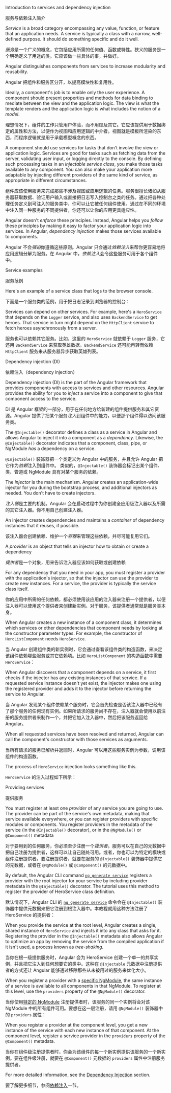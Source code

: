Introduction to services and dependency injection

服务与依赖注入简介

*Service* is a broad category encompassing any value, function, or feature that an application needs.
A service is typically a class with a narrow, well-defined purpose.
It should do something specific and do it well.

*服务*是一个广义的概念，它包括应用所需的任何值、函数或特性。狭义的服务是一个明确定义了用途的类。它应该做一些具体的事，并做好。

Angular distinguishes components from services to increase modularity and reusability.

Angular 把组件和服务区分开，以提高模块性和复用性。

Ideally, a component's job is to enable only the user experience.
A component should present properties and methods for data binding to mediate between the view and the application logic. The view is what the template renders and the application logic is what includes the notion of a *model*.

理想情况下，组件的工作只管用户体验，而不用顾及其它。它应该提供用于数据绑定的属性和方法，以便作为视图和应用逻辑的中介者。视图就是模板所渲染的东西，而程序逻辑就是用于承载模型概念的东西。

A component should use services for tasks that don't involve the view or application logic. Services are good for tasks such as fetching data from the server, validating user input, or logging directly to the console. By defining such processing tasks in an *injectable service class*, you make those tasks available to any component.
You can also make your application more adaptable by injecting different providers of the same kind of service, as appropriate in different circumstances.

组件应该使用服务来完成那些不涉及视图或应用逻辑的任务。服务很擅长诸如从服务器获取数据、验证用户输入或直接把日志写入控制台之类的任务。通过把各种处理任务定义到可注入的服务类中，你可以让它被任何组件使用。通过在不同的环境中注入同一种服务的不同提供者，你还可以让你的应用更具适应性。

Angular doesn't *enforce* these principles.
Instead, Angular helps you *follow* these principles by making it easy to factor your application logic into services. In Angular, *dependency injection* makes those services available to components.

Angular 不会*强迫*你遵循这些原则。Angular 只会通过*依赖注入*来帮你更容易地将应用逻辑分解为服务。在 Angular 中，*依赖注入*会令这些服务可用于各个组件中。

Service examples

服务范例

Here's an example of a service class that logs to the browser console.

下面是一个服务类的范例，用于把日志记录到浏览器的控制台：

Services can depend on other services.
For example, here's a `HeroService` that depends on the `Logger` service, and also uses `BackendService` to get heroes.
That service in turn might depend on the `HttpClient` service to fetch heroes asynchronously from a server.

服务也可以依赖其它服务。比如，这里的 `HeroService` 就依赖于 `Logger` 服务，它还用 `BackendService` 来获取英雄数据。`BackendService` 还可能再转而依赖 `HttpClient` 服务来从服务器异步获取英雄列表。

Dependency injection \(DI\)

依赖注入（dependency injection）

Dependency injection \(DI\) is the part of the Angular framework that provides components with access to services and other resources.
Angular provides the ability for you to *inject* a service into a component to give that component access to the service.

DI 是 Angular 框架的一部分，用于在任何地方给新建的组件提供服务和其它资源。Angular 提供了把某个服务*注入*到组件中的能力，以便那个组件得以访问该服务类。

The `@Injectable()` decorator defines a class as a service in Angular and allows Angular to inject it into a component as a *dependency*.
Likewise, the `@Injectable()` decorator indicates that a component, class, pipe, or NgModule *has* a dependency on a service.

`@Injectable()` 装饰器把一个类定义为 Angular 中的服务，并且允许 Angular 把它作为*依赖*注入到组件中。
类似的，`@Injectable()` 装饰器会标记出某个组件、类、管道或 NgModule 具有对某个服务的依赖。

The *injector* is the main mechanism.
Angular creates an application-wide injector for you during the bootstrap process, and additional injectors as needed.
You don't have to create injectors.

*注入器*是主要的机制。Angular 会在启动过程中为你创建全应用级注入器以及所需的其它注入器。你不用自己创建注入器。

An injector creates dependencies and maintains a *container* of dependency instances that it reuses, if possible.

该注入器会创建依赖、维护一个*容器*来管理这些依赖，并尽可能复用它们。

A *provider* is an object that tells an injector how to obtain or create a dependency

*提供者*是一个对象，用来告诉注入器应该如何获取或创建依赖

For any dependency that you need in your app, you must register a provider with the application's injector, so that the injector can use the provider to create new instances.
For a service, the provider is typically the service class itself.

你的应用中所需的任何依赖，都必须使用该应用的注入器来注册一个提供者，以便注入器可以使用这个提供者来创建新实例。对于服务，该提供者通常就是服务类本身。

When Angular creates a new instance of a component class, it determines which services or other dependencies that component needs by looking at the constructor parameter types.
For example, the constructor of `HeroListComponent` needs `HeroService`.

当 Angular 创建组件类的新实例时，它会通过查看该组件类的构造函数，来决定该组件依赖哪些服务或其它依赖项。比如 `HeroListComponent` 的构造函数中需要 `HeroService`：

When Angular discovers that a component depends on a service, it first checks if the injector has any existing instances of that service.
If a requested service instance doesn't yet exist, the injector makes one using the registered provider and adds it to the injector before returning the service to Angular.

当 Angular 发现某个组件依赖某个服务时，它会首先检查是否该注入器中已经有了那个服务的任何现有实例。如果所请求的服务尚不存在，注入器就会使用以前注册的服务提供者来制作一个，并把它加入注入器中，然后把该服务返回给 Angular。

When all requested services have been resolved and returned, Angular can call the component's constructor with those services as arguments.

当所有请求的服务已解析并返回时，Angular 可以用这些服务实例为参数，调用该组件的构造函数。

The process of `HeroService` injection looks something like this.

`HeroService` 的注入过程如下所示：

Providing services

提供服务

You must register at least one *provider* of any service you are going to use.
The provider can be part of the service's own metadata, making that service available everywhere, or you can register providers with specific modules or components.
You register providers in the metadata of the service \(in the `@Injectable()` decorator\), or in the `@NgModule()` or `@Component()` metadata

对于要用到的任何服务，你必须至少注册一个*提供者*。服务可以在自己的元数据中把自己注册为提供者，这样可以让自己随处可用。或者，你也可以为特定的模块或组件注册提供者。要注册提供者，就要在服务的 `@Injectable()` 装饰器中提供它的元数据，或者在 `@NgModule()` 或 `@Component()` 的元数据中。

By default, the Angular CLI command [`ng generate service`](cli/generate) registers a provider with the root injector for your service by including provider metadata in the `@Injectable()` decorator.
 The tutorial uses this method to register the provider of HeroService class definition.

默认情况下，Angular CLI 的 [`ng generate service`](cli/generate) 命令会在 `@Injectable()` 装饰器中提供元数据来把它注册到根注入器中。本教程就用这种方法注册了 HeroService 的提供者：

When you provide the service at the root level, Angular creates a single, shared instance of `HeroService`
and injects it into any class that asks for it.
Registering the provider in the `@Injectable()` metadata also allows Angular to optimize an app
by removing the service from the compiled application if it isn't used, a process known as *tree-shaking*.

当你在根一级提供服务时，Angular 会为 HeroService 创建一个单一的共享实例，并且把它注入到任何想要它的类中。这种在 `@Injectable` 元数据中注册提供者的方式还让 Angular 能够通过移除那些从未被用过的服务来优化大小。

When you register a provider with a [specific NgModule](guide/architecture-modules), the same instance of a service is available to all components in that NgModule.
To register at this level, use the `providers` property of the `@NgModule()` decorator.

当你使用[特定的 NgModule](guide/architecture-modules) 注册提供者时，该服务的同一个实例将会对该 NgModule 中的所有组件可用。要想在这一层注册，请用 `@NgModule()` 装饰器中的 `providers` 属性：

When you register a provider at the component level, you get a new instance of the service with each new instance of that component.
 At the component level, register a service provider in the `providers` property of the `@Component()` metadata.

当你在组件级注册提供者时，你会为该组件的每一个新实例提供该服务的一个新实例。要在组件级注册，就要在 `@Component()` 元数据的 `providers` 属性中注册服务提供者。

For more detailed information, see the [Dependency Injection](guide/dependency-injection) section.

要了解更多细节，参阅[依赖注入](guide/dependency-injection)一节。